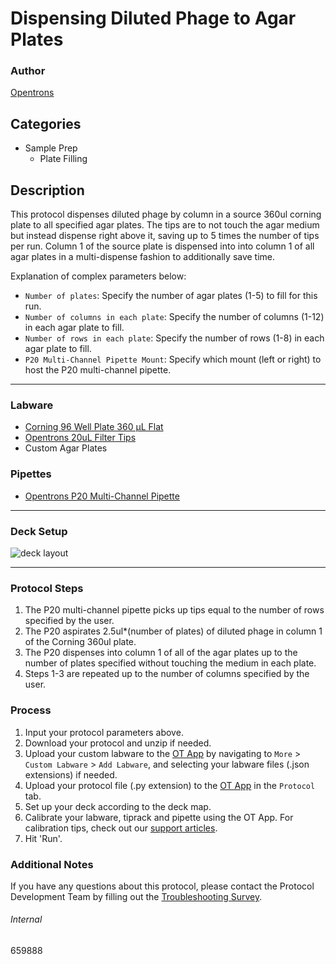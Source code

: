# Dispensing Diluted Phage to Agar Plates

### Author
[Opentrons](https://opentrons.com/)

## Categories
* Sample Prep
	* Plate Filling

## Description
This protocol dispenses diluted phage by column in a source 360ul corning plate to all specified agar plates. The tips are to not touch the agar medium but instead dispense right above it, saving up to 5 times the number of tips per run. Column 1 of the source plate is dispensed into into column 1 of all agar plates in a multi-dispense fashion to additionally save time.

Explanation of complex parameters below:
* `Number of plates`: Specify the number of agar plates (1-5) to fill for this run.
* `Number of columns in each plate`: Specify the number of columns (1-12) in each agar plate to fill.
* `Number of rows in each plate`: Specify the number of rows (1-8) in each agar plate to fill.
* `P20 Multi-Channel Pipette Mount`: Specify which mount (left or right) to host the P20 multi-channel pipette.

---

### Labware
* [Corning 96 Well Plate 360 µL Flat](https://labware.opentrons.com/corning_96_wellplate_360ul_flat?category=wellPlate)
* [Opentrons 20uL Filter Tips](https://shop.opentrons.com/collections/opentrons-tips/products/opentrons-20ul-filter-tips)
* Custom Agar Plates

### Pipettes
* [Opentrons P20 Multi-Channel Pipette](https://shop.opentrons.com/collections/ot-2-robot/products/8-channel-electronic-pipette?variant=5984202489885)

---

### Deck Setup
![deck layout](https://opentrons-protocol-library-website.s3.amazonaws.com/custom-README-images/659888/Screen+Shot+2021-10-04+at+4.29.58+PM.png)

---

### Protocol Steps
1. The P20 multi-channel pipette picks up tips equal to the number of rows specified by the user.
2. The P20 aspirates 2.5ul*(number of plates) of diluted phage in column 1 of the Corning 360ul plate.
3. The P20 dispenses into column 1 of all of the agar plates up to the number of plates specified without touching the medium in each plate.
4. Steps 1-3 are repeated up to the number of columns specified by the user.

### Process
1. Input your protocol parameters above.
2. Download your protocol and unzip if needed.
3. Upload your custom labware to the [OT App](https://opentrons.com/ot-app) by navigating to `More` > `Custom Labware` > `Add Labware`, and selecting your labware files (.json extensions) if needed.
4. Upload your protocol file (.py extension) to the [OT App](https://opentrons.com/ot-app) in the `Protocol` tab.
5. Set up your deck according to the deck map.
6. Calibrate your labware, tiprack and pipette using the OT App. For calibration tips, check out our [support articles](https://support.opentrons.com/en/collections/1559720-guide-for-getting-started-with-the-ot-2).
7. Hit 'Run'.

### Additional Notes
If you have any questions about this protocol, please contact the Protocol Development Team by filling out the [Troubleshooting Survey](https://protocol-troubleshooting.paperform.co/).

###### Internal
659888
